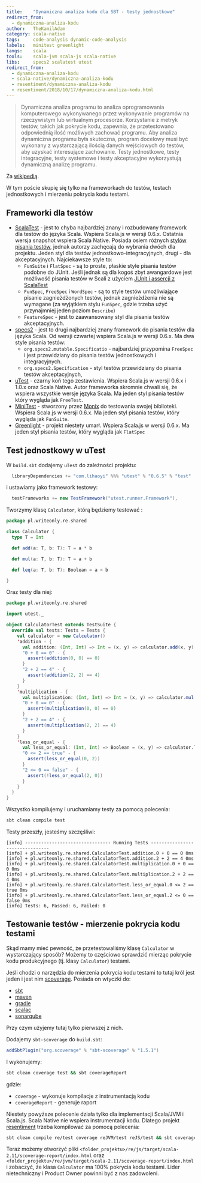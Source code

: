 ```yaml
---
title:    "Dynamiczna analiza kodu dla SBT - testy jednostkowe"
redirect_from:
  - dynamiczna-analiza-kodu
author:   TheKamilAdam
category: scala-native
tags:     code-analysis dynamic-code-analysis
labels:   minitest greenlight
langs:    scala
tools:    scala-jvm scala-js scala-native
libs:     specs2 scalatest utest
redirect_from:
  - dynamiczna-analiza-kodu
  - scala-native/dynamiczna-analiza-kodu
  - resentiment/dynamiczna-analiza-kodu
  - resentiment/2018/10/17/dynamiczna-analiza-kodu.html
---
```


> Dynamiczna analiza programu to analiza oprogramowania komputerowego wykonywanego przez wykonywanie programów na rzeczywistym lub wirtualnym procesorze.
> Korzystanie z metryk testów, takich jak pokrycie kodu, zapewnia, że przetestowano odpowiednią ilość możliwych zachować programu.
> Aby analiza dynamiczna programu była skuteczna, program docelowy musi być wykonany z wystarczającą ilością danych wejściowych do testów, aby uzyskać interesujące zachowanie.
> Testy jednostkowe, testy integracyjne, testy systemowe i testy akceptacyjne wykorzystują dynamiczną analizę programu.

Za [wikipedią](<https://en.wikipedia.org/wiki/Dynamic_program_analysis>).

W tym poście skupię się tylko na frameworkach do testów, testach jednostkowych i mierzeniu pokrycia kodu testami.

## Frameworki dla testów

* [ScalaTest](<http://www.scalatest.org>) -
jest to chyba najbardziej znany i rozbudowany framework dla testów do języka Scala.
Wspiera Scala.js w wersji 0.6.x. Ostatnia wersja snapshot wspiera Scala Native.
Posiada osiem różnych [stylów pisania testów](<http://www.scalatest.org/user_guide/selecting_a_style>),
jednak autorzy zachęcają do wybrania dwóch dla projektu.
Jeden styl dla testów jednostkowo-integracyjnych, drugi - dla akceptacyjnych.
Najciekawsze style to:
  * `FunSuite` i `FlatSpec` - są to proste, płaskie style pisania testów podobne do JUnit.
  Jeśli jednak są dla kogoś zbyt awangardowe jest możliwość pisania testów w Scali z użyciem [JUnit i assercji z ScalaTest](<http://www.scalatest.org/getting_started_with_junit_4_in_scala>)
  * `FunSpec`, `FreeSpec` i `WordSpec` - są to style testów umożliwiające pisanie zagnieżdżonych testów,
  jednak zagnieżdżenia nie są wymagane (za wyjątkiem stylu `FunSpec`, gdzie trzeba użyć przynajmniej jeden poziom `Describe`)
  * `FeatureSpec` - jest to zaawansowany styl dla pisania testów akceptacyjnych.
* [specs2](<https://etorreborre.github.io/specs2/>) -
jest to drugi najbardziej znany framework do pisania testów dla języka Scala.
Od wersji czwartej wspiera Scala.js w wersji 0.6.x.
Ma dwa style pisania testów:
  * `org.specs2.mutable.Specificatio` - najbardziej przypomina `FreeSpec` i jest przewidziany do pisania testów jednostkowych i integracyjnych.
  * `org.specs2.Specification` - styl testów przewidziany do pisania testów akceptacyjnych,
* [uTest](<https://github.com/lihaoyi/utest>) -
czarny koń tego zestawienia.
Wspiera Scala.js w wersji 0.6.x i 1.0.x oraz Scala Native.
Autor frameworka skromnie chwali się, że wspiera wszystkie wersje języka Scala.
Ma jeden styl pisania testów który wygląda jak `FreeTest`.
* [MiniTest](<https://github.com/monix/minitest>) -
stworzony przez [Monix](<https://monix.io>) do testowania swojej biblioteki.
Wspiera Scala.js w wersji 0.6.x.
Ma jeden styl pisania testów, który wygląda jak `FunSuite`.
* [Greenlight](<https://github.com/greencatsoft/greenlight>) -
projekt niestety umarł.
Wspiera Scala.js w wersji 0.6.x.
Ma jeden styl pisania testów, który wygląda jak `FlatSpec`

## Test jednostkowy w uTest

W `build.sbt` dodajemy `uTest` do zależności projektu:
```scala
  libraryDependencies += "com.lihaoyi" %%% "utest" % "0.6.5" % "test"
```

i ustawiamy jako framework testowy:
```scala
  testFrameworks += new TestFramework("utest.runner.Framework"),
```


Tworzymy klasę `Calculator`, którą będziemy testować :
```scala
package pl.writeonly.re.shared

class Calculator {
  type T = Int

  def add(a: T, b: T): T = a * b

  def mul(a: T, b: T): T = a + b

  def leq(a: T, b: T): Boolean = a < b

}
```

Oraz testy dla niej:

```scala
package pl.writeonly.re.shared

import utest._

object CalculatorTest extends TestSuite {
  override val tests: Tests = Tests {
    val calculator = new Calculator()
    'addition - {
      val addition: (Int, Int) => Int = (x, y) => calculator.add(x, y)
      "0 + 0 == 0" - {
        assert(addition(0, 0) == 0)
      }
      "2 + 2 == 4" - {
        assert(addition(2, 2) == 4)
      }
    }
    'multiplication - {
      val multiplication: (Int, Int) => Int = (x, y) => calculator.mul(x, y)
      "0 + 0 == 0" - {
        assert(multiplication(0, 0) == 0)
      }
      "2 + 2 == 4" - {
        assert(multiplication(2, 2) == 4)
      }
    }
    'less_or_equal - {
      val less_or_equal: (Int, Int) => Boolean = (x, y) => calculator.leq(x, y)
      "0 <= 2 == true" - {
        assert(less_or_equal(0, 2))
      }
      "2 <= 0 == false" - {
        assert(!less_or_equal(2, 0))
      }
    }
  }
}
```

Wszystko kompilujemy i uruchamiamy testy za pomocą polecenia:
```bash
sbt clean compile test
```

Testy przeszły, jesteśmy szczęśliwi:
```log
[info] -------------------------------- Running Tests --------------------------------
[info] + pl.writeonly.re.shared.CalculatorTest.addition.0 + 0 == 0 0ms
[info] + pl.writeonly.re.shared.CalculatorTest.addition.2 + 2 == 4 0ms
[info] + pl.writeonly.re.shared.CalculatorTest.multiplication.0 + 0 == 0 0ms
[info] + pl.writeonly.re.shared.CalculatorTest.multiplication.2 + 2 == 4 0ms
[info] + pl.writeonly.re.shared.CalculatorTest.less_or_equal.0 <= 2 == true 0ms
[info] + pl.writeonly.re.shared.CalculatorTest.less_or_equal.2 <= 0 == false 0ms
[info] Tests: 6, Passed: 6, Failed: 0
```

## Testowanie testów - mierzenie pokrycia kodu testami
Skąd mamy mieć pewność, że przetestowaliśmy klasę `Calculator` w wystarczający sposób?
Możemy to częściowo sprawdzić mierząc pokrycie kodu produkcyjnego (tj. klasy `Calculator`) testami.

Jeśli chodzi o narzędzia do mierzenia pokrycia kodu testami to tutaj król jest jeden
i jest nim [scoverage](<http://scoverage.org>).
Posiada on wtyczki do:
* [sbt](<https://github.com/scoverage/sbt-scoverage>)
* [maven](<https://github.com/scoverage/scoverage-maven-plugin>)
* [gradle](<https://github.com/scoverage/gradle-scoverage>)
* [scalac](<https://github.com/scoverage/scalac-scoverage-plugin>)
* [sonarqube](<https://github.com/scoverage/sonar-scoverage-plugin>)

Przy czym użyjemy tutaj tylko pierwszej z nich.


Dodajemy `sbt-scoverage` do `build.sbt`:
```scala
addSbtPlugin("org.scoverage" % "sbt-scoverage" % "1.5.1")
```
I wykonujemy:
```bash
sbt clean coverage test && sbt coverageReport
```
gdzie:
* `coverage` -  wykonuje kompilacje z instrumentacją kodu
* `coverageReport` -  generuje raport

Niestety powyższe polecenie działa tylko dla implementacji Scala/JVM i Scala.js.
Scala Native nie wspiera instrumentacji kodu.
Dlatego projekt [resentiment](https://github.com/writeonly/resentiment) trzeba kompilować za pomocą polecenia:
```bash
sbt clean compile re/test coverage reJVM/test reJS/test && sbt coverageReport
```

Teraz możemy otworzyć pliki `<folder_projektu>/re/js/target/scala-2.11/scoverage-report/index.html`
oraz `<folder_projektu>/re/jvm/target/scala-2.11/scoverage-report/index.html`
i zobaczyć, że klasa `Calculator` ma 100% pokrycia kodu testami.
Lider nietechniczny i Product Owner powinni być z nas zadowoleni.
